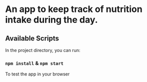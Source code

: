 # An app to keep track of nutrition intake during the day.

## Available Scripts

In the project directory, you can run:

### `npm install` & `npm start`

To test the app in your browser


